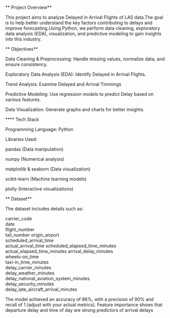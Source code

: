** Project Overview**

This project aims to analyze Delayed in Arrival Flights of LAS data.The goal is to help better understand the key factors contributing to delays and improve forecasting.Using Python, we perform data cleaning, exploratory data analysis (EDA), visualization, and predictive modeling to gain insights into this industry.

** Objectives**

Data Cleaning & Preprocessing: Handle missing values, normalize data, and ensure consistency.

Exploratory Data Analysis (EDA): Identify Delayed in Arrival Flights.

Trend Analysis: Examine Delayed and Arrival Timmings

Predictive Modeling: Use regression models to predict Delay based on various features.

Data Visualization: Generate graphs and charts for better insights.

**** Tech Stack

Programming Language: Python

Libraries Used:

pandas (Data manipulation)

numpy (Numerical analysis)

matplotlib & seaborn (Data visualization)

scikit-learn (Machine learning models)

plotly (Interactive visualizations)

** Dataset**

The dataset includes details such as:

carrier_code  
date	
flight_number	
tail_number	
origin_airport	
scheduled_arrival_time	
actual_arrival_time	
scheduled_elapsed_time_minutes	
actual_elapsed_time_minutes	
arrival_delay_minutes	
wheels-on_time	
taxi-in_time_minutes	
delay_carrier_minutes	
delay_weather_minutes	
delay_national_aviation_system_minutes	
delay_security_minutes	
delay_late_aircraft_arrival_minutes


The model achieved an accuracy of 86%, with a precision of 90% and recall of 1 (adjust with your actual metrics). Feature importance shows that departure delay and time of day are strong predictors of arrival delays
